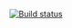 [![Build status](https://ci.appveyor.com/api/projects/status/49sjvb3rn604k6jb?svg=true)](https://ci.appveyor.com/project/Elshina25/ahj-http-front)


